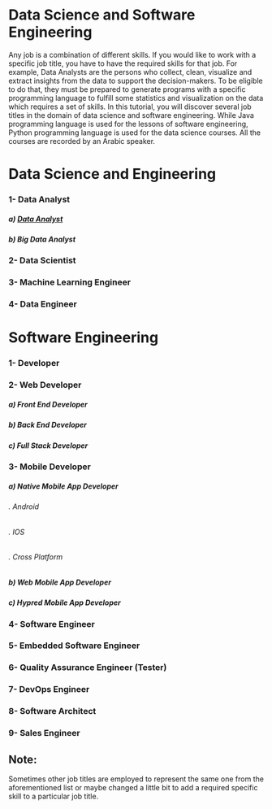 # Data Science and Software Engineering
Any job is a combination of different skills. 
If you would like to work with a specific job title, you have to have the required skills for that job.
For example, Data Analysts are the persons who collect, clean, visualize and extract insights from the data to support the decision-makers. To be eligible to do that, they must be prepared to generate programs with a specific programming language to fulfill some statistics and visualization on the data which requires a set of skills.
In this tutorial, you will discover several job titles in the domain of data science and software engineering. While Java programming language is used for the lessons of software engineering, Python programming language is used for the data science courses. All the courses are recorded by an Arabic speaker.
# Data Science and Engineering 
### 1- Data Analyst
##### a) [Data Analyst](https://github.com/aorogat/Data-Science-and-Software-Engineering/tree/master/Data%20Analyst)
##### b) Big Data Analyst
### 2- Data Scientist
### 3- Machine Learning Engineer
### 4- Data Engineer


# Software Engineering 
### 1- Developer
### 2- Web Developer
##### a) Front End Developer
##### b) Back End Developer
##### c) Full Stack Developer
### 3- Mobile Developer
##### a) Native Mobile App Developer
###### . Android
###### . IOS
###### . Cross Platform
##### b) Web Mobile App Developer
##### c) Hypred Mobile App Developer
### 4- Software Engineer 
### 5- Embedded Software Engineer 
### 6- Quality Assurance Engineer (Tester)
### 7- DevOps Engineer
### 8- Software Architect
### 9- Sales Engineer
## Note:
Sometimes other job titles are employed to represent the same one from the aforementioned list or maybe changed a little bit to add a required specific skill to a particular job title.
